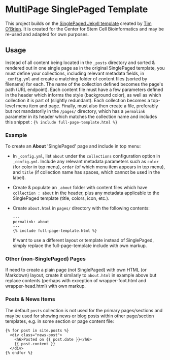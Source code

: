 MultiPage SinglePaged Template
===============================

This project builds on the [SinglePaged Jekyll template](https://github.com/t413/SinglePaged) created by [Tim O'Brien](http://t413.com/).
It is created for the Center for Stem Cell Bioinformatics and may be re-used and adapted for own purposes.

## Usage

Instead of all content being located in the `_posts` directory and sorted & rendered out in one single page as in the original SinglePaged template, you must define your collections, including relevant metadata fields, in `_config.yml` and create a matching folder of content files (sorted by filename) for each. The name of the collection defined becomes the page's path (URL endpoint). Each content file must have a few parameters defined in the header which informs the style (background color), as well as which collection it is part of (slightly redundant). Each collection becomes a top-level menu item and page. Finally, must also then create a file, preferably but not mandatorily in the `/pages/` directory, which has a `permalink` parameter in its header which matches the collection name and includes this snippet : `{% include full-page-template.html %}`

### Example

To create an **About** 'SinglePaged' page and include in top menu:
- In `_config.yml`, list `about` under the `collections` configuration option in `_config.yml`. Include any relevant metadata parameters such as `color` (for color in top menu), `order` (of which menu item appears in top menu), and `title` (if collection name has spaces, which cannot be used in the label). 
- Create & populate an `_about` folder with content files which have `collection : about` in the header, plus any metadata applicable to the SinglePaged template (title, colors, icon, etc.).
- Create `about.html` in `pages/` directory with the following contents:  

  ```liquid
  ---
  permalink: about
  ---
  {% include full-page-template.html %}
  ```
  If want to use a different layout or template instead of SinglePaged, simply replace the full-page-template include with own markup.


### Other (non-SinglePaged) Pages

If need to create a plain page (not SinglePaged) with own HTML (or Markdown) layout, create it similarly to `about.html` in example above but replace contents (perhaps with exception of wrapper-foot.html and wrapper-head.html) with own markup.

### Posts & News Items

The default `posts` collection is not used for the primary pages/sections and may be used for showing news or blog posts within other page/section templates, e.g. in some section or page content file:
```liquid
{% for post in site.posts %}
  <div class="news-post">
    <h6>Posted on {{ post.date }}</h6>
    {{ post.content }}
  </div>
{% endfor %}
```
